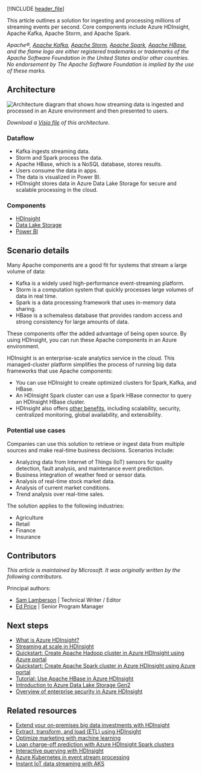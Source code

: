 [!INCLUDE [header_file](../../../includes/sol-idea-header.md)]

This article outlines a solution for ingesting and processing millions of streaming events per second. Core components include Azure HDInsight, Apache Kafka, Apache Storm, and Apache Spark.

*Apache®, [Apache Kafka](https://kafka.apache.org), [Apache Storm](https://storm.apache.org), [Apache Spark](https://spark.apache.org), [Apache HBase](https://hbase.apache.org), and the flame logo are either registered trademarks or trademarks of the Apache Software Foundation in the United States and/or other countries. No endorsement by The Apache Software Foundation is implied by the use of these marks.*

## Architecture

![Architecture diagram that shows how streaming data is ingested and processed in an Azure environment and then presented to users.](../media/streaming-using-hdinsight-new.png)

*Download a [Visio file](https://arch-center.azureedge.net/streaming-using-hdinsight.vsdx) of this architecture.*

### Dataflow

- Kafka ingests streaming data.
- Storm and Spark process the data.
- Apache HBase, which is a NoSQL database, stores results.
- Users consume the data in apps.
- The data is visualized in Power BI.
- HDInsight stores data in Azure Data Lake Storage for secure and scalable processing in the cloud.

### Components

- [HDInsight](https://azure.microsoft.com/services/hdinsight)
- [Data Lake Storage](https://azure.microsoft.com/services/storage/data-lake-storage)
- [Power BI](https://powerbi.microsoft.com)

## Scenario details

Many Apache components are a good fit for systems that stream a large volume of data:

- Kafka is a widely used high-performance event-streaming platform.
- Storm is a computation system that quickly processes large volumes of data in real time.
- Spark is a data processing framework that uses in-memory data sharing.
- HBase is a schemaless database that provides random access and strong consistency for large amounts of data.

These components offer the added advantage of being open source. By using HDInsight, you can run these Apache components in an Azure environment.

HDInsight is an enterprise-scale analytics service in the cloud. This managed-cluster platform simplifies the process of running big data frameworks that use Apache components:

- You can use HDInsight to create optimized clusters for Spark, Kafka, and HBase.
- An HDInsight Spark cluster can use a Spark HBase connector to query an HDInsight HBase cluster.
- HDInsight also offers [other benefits](/azure/hdinsight/hdinsight-overview#why-should-i-use-azure-hdinsight), including scalability, security, centralized monitoring, global availability, and extensibility.

### Potential use cases

Companies can use this solution to retrieve or ingest data from multiple sources and make real-time business decisions. Scenarios include:

- Analyzing data from Internet of Things (IoT) sensors for quality detection, fault analysis, and maintenance event prediction.
- Business integration of weather feed or sensor data.
- Analysis of real-time stock market data.
- Analysis of current market conditions.
- Trend analysis over real-time sales.

The solution applies to the following industries:

- Agriculture
- Retail
- Finance
- Insurance

## Contributors

*This article is maintained by Microsoft. It was originally written by the following contributors.*

Principal authors:

- [Sam Lamberson](https://www.linkedin.com/in/sam-lamberson-b28a7b17b) | Technical Writer / Editor
- [Ed Price](https://www.linkedin.com/in/priceed) | Senior Program Manager

## Next steps

- [What is Azure HDInsight?](/azure/hdinsight/hdinsight-overview)
- [Streaming at scale in HDInsight](/azure/hdinsight/hdinsight-streaming-at-scale-overview)
- [Quickstart: Create Apache Hadoop cluster in Azure HDInsight using Azure portal](/azure/hdinsight/hadoop/apache-hadoop-linux-create-cluster-get-started-portal)
- [Quickstart: Create Apache Spark cluster in Azure HDInsight using Azure portal](/azure/hdinsight/spark/apache-spark-jupyter-spark-sql-use-portal)
- [Tutorial: Use Apache HBase in Azure HDInsight](/azure/hdinsight/hbase/apache-hbase-tutorial-get-started-linux)
- [Introduction to Azure Data Lake Storage Gen2](/azure/storage/blobs/data-lake-storage-introduction)
- [Overview of enterprise security in Azure HDInsight](/azure/hdinsight/domain-joined/hdinsight-security-overview)

## Related resources

- [Extend your on-premises big data investments with HDInsight](./extend-your-on-premises-big-data-investments-with-hdinsight.yml)
- [Extract, transform, and load (ETL) using HDInsight](./extract-transform-and-load-using-hdinsight.yml)
- [Optimize marketing with machine learning](./optimize-marketing-with-machine-learning.yml)
- [Loan charge-off prediction with Azure HDInsight Spark clusters](./loan-chargeoff-prediction-with-azure-hdinsight-spark-clusters.yml)
- [Interactive querying with HDInsight](./interactive-querying-with-hdinsight.yml)
- [Azure Kubernetes in event stream processing](./serverless-event-processing-aks.yml)
- [Instant IoT data streaming with AKS](./aks-iot-data-streaming.yml)
